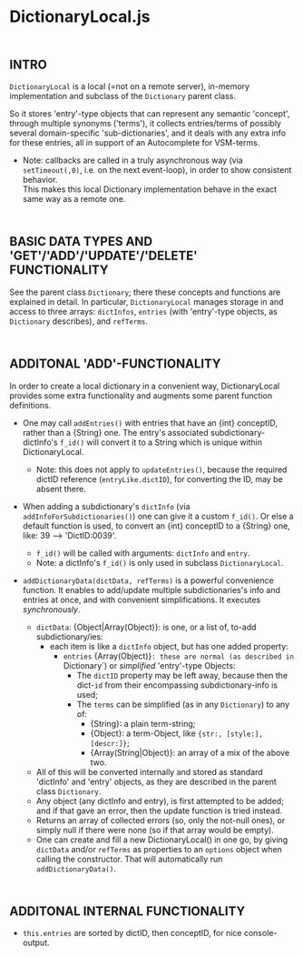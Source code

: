 DictionaryLocal.js
==================


&nbsp;  
INTRO
-----
`DictionaryLocal` is a local (=not on a remote server), in-memory implementation
and subclass of the `Dictionary` parent class.

So it stores 'entry'-type objects that can represent any semantic 'concept',
through multiple synonyms ('terms'), it collects entries/terms of
possibly several domain-specific 'sub-dictionaries', and it deals with any
extra info for these entries, all in support of an Autocomplete for VSM-terms.

+ Note: callbacks are called in a truly asynchronous way (via `setTimeout(,0)`,
  i.e. on the next event-loop), in order to show consistent behavior.  
  This makes this local Dictionary implementation behave in the exact same way
  as a remote one.


&nbsp;  
BASIC DATA TYPES AND 'GET'/'ADD'/'UPDATE'/'DELETE' FUNCTIONALITY
----------------------------------------------------------------
See the parent class `Dictionary`; there these concepts and functions are
explained in detail.
In particular, `DictionaryLocal` manages storage in and access to three arrays:
`dictInfos`, `entries` (with 'entry'-type objects, as `Dictionary` describes),
and `refTerms`.


&nbsp;  
ADDITONAL 'ADD'-FUNCTIONALITY
-----------------------------
In order to create a local dictionary in a convenient way, DictionaryLocal
provides some extra functionality and augments some parent function definitions.

+ One may call `addEntries()` with entries that have an {int} conceptID, rather
  than a {String} one.
  The entry's associated subdictionary-dictInfo's `f_id()` will convert it to a
  String which is unique within DictionaryLocal.
  + Note: this does not apply to `updateEntries()`, because the required dictID
    reference (`entryLike.dictID`), for converting the ID, may be absent there.

+ When adding a subdictionary's `dictInfo` (via `addInfoForSubdictionaries()`)
  one can give it a custom `f_id()`. Or else a default function is used, to
  convert an {int} conceptID to a {String} one, like: 39 --> 'DictID:0039'.
  + `f_id()` will be called with arguments: `dictInfo` and `entry`.
  + Note: a dictInfo's `f_id()` is only used in subclass `DictionaryLocal`.

+ `addDictionaryData(dictData, refTerms)` is a powerful convenience function.
  It enables to add/update multiple subdictionaries's info and entries at once,
  and with convenient simplifications. It executes *synchronously*.
  - `dictData`: {Object|Array(Object)}:
            is one, or a list of, to-add subdictionary/ies:
    - each item is like a `dictInfo` object, but has one added property:
      - `entries` {Array(Object)}`:
            these are normal (as described in `Dictionary`) or *simplified*
            'entry'-type Objects:
        + The  `dictID` property may be left away, because then
          the dict-`id` from their encompassing subdictionary-info is used;
        + The `terms` can be simplified (as in any `Dictionary`) to any of:
          + {String}: a plain term-string;
          + {Object}: a term-Object, like `{str:, [style:], [descr:]}`;
          + {Array(String|Object)}: an array of a mix of the above two.
  + All of this will be converted internally and stored as standard 'dictInfo'
    and 'entry' objects, as they are described in the parent class `Dictionary`.
  + Any object (any dictInfo and entry), is first attempted to be added;
    and if that gave an error, then the update function is tried instead.
  + Returns an array of collected errors (so, only the not-null ones),
    or simply null if there were none (so if that array would be empty).
  + One can create and fill a new DictionaryLocal() in one go, by giving
    `dictData` and/or `refTerms` as properties to an `options` object when
    calling the constructor. That will automatically run `addDictionaryData()`.


&nbsp;  
ADDITONAL INTERNAL FUNCTIONALITY
--------------------------------
- `this.entries` are sorted by dictID, then conceptID, for nice console-output.
